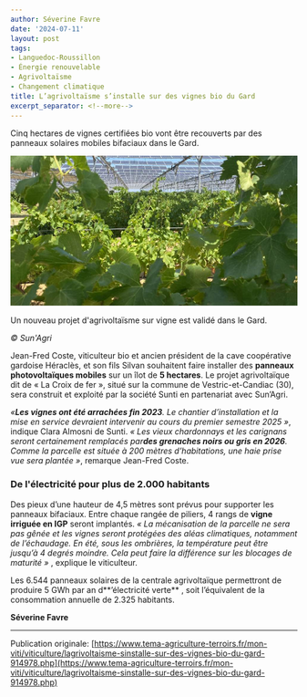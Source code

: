 ```yaml
---
author: Séverine Favre
date: '2024-07-11'
layout: post
tags:
- Languedoc-Roussillon
- Énergie renouvelable
- Agrivoltaïsme
- Changement climatique
title: L’agrivoltaïsme s’installe sur des vignes bio du Gard
excerpt_separator: <!--more-->
---
```


Cinq hectares de vignes certifiées bio vont être recouverts par des panneaux solaires mobiles bifaciaux dans le Gard. 

![agrivoltaïsme sur vigne](/assets/0549c16cbb8108ba49f2546761b9ea62.jpg)
<!--more-->


Un nouveau projet d'agrivoltaïsme sur vigne est validé dans le Gard.

_© Sun'Agri_



Jean-Fred Coste, viticulteur bio et ancien président de la cave coopérative gardoise Héraclès, et son fils Silvan souhaitent faire installer des **panneaux photovoltaïques mobiles** sur un îlot de **5 hectares**. Le projet agrivoltaïque dit de « La Croix de fer », situé sur la commune de Vestric-et-Candiac (30), sera construit et exploité par la société Sunti en partenariat avec Sun’Agri.

_«**Les vignes ont été arrachées fin 2023**. Le chantier d’installation et la mise en service devraient intervenir au cours du premier semestre 2025 »_, indique Clara Almosni de Sunti. _« Les vieux chardonnays et les carignans seront certainement remplacés par**des grenaches noirs ou gris en 2026**. Comme la parcelle est située à 200 mètres d’habitations, une haie prise vue sera plantée »_, remarque Jean-Fred Coste.

### De l'électricité pour plus de 2.000 habitants

Des pieux d’une hauteur de 4,5 mètres sont prévus pour supporter les panneaux bifaciaux. Entre chaque rangée de piliers, 4 rangs de **vigne irriguée en IGP** seront implantés. _« La mécanisation de la parcelle ne sera pas gênée et les vignes seront protégées des aléas climatiques, notamment de l’échaudage. En été, sous les ombrières, la température peut être jusqu’à 4 degrés moindre. Cela peut faire la différence sur les blocages de maturité »_ , explique le viticulteur.

Les 6.544 panneaux solaires de la centrale agrivoltaïque permettront de produire 5 GWh par an d**’électricité verte** , soit l’équivalent de la consommation annuelle de 2.325 habitants.

**Séverine Favre**

----

Publication originale: [https://www.tema-agriculture-terroirs.fr/mon-viti/viticulture/lagrivoltaisme-sinstalle-sur-des-vignes-bio-du-gard-914978.php](https://www.tema-agriculture-terroirs.fr/mon-viti/viticulture/lagrivoltaisme-sinstalle-sur-des-vignes-bio-du-gard-914978.php)

